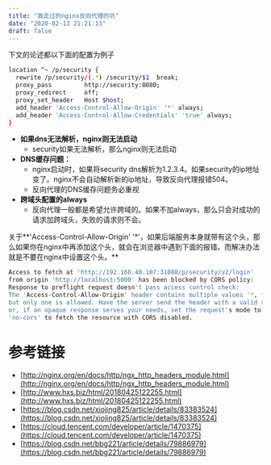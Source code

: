 ```yaml
---
title: "我走过的nginx反向代理的坑"
date: "2020-02-13 21:21:13"
draft: false
---
```

下文的论述都以下面的配置为例子

```bash
location ^~ /p/security {
  rewrite /p/security/(.*) /security/$1  break;
  proxy_pass         http://security:8080;
  proxy_redirect     off;
  proxy_set_header   Host $host;
  add_header 'Access-Control-Allow-Origin' '*' always;
  add_header 'Access-Control-Allow-Credentials' 'true' always;
}
```

- **如果dns无法解析，nginx则无法启动**
   - security如果无法解析，那么nginx则无法启动
- **DNS缓存问题：**
   - nginx启动时，如果将security dns解析为1.2.3.4。如果security的ip地址变了。nginx不会自动解析新的ip地址，导致反向代理报错504。
   - 反向代理的DNS缓存问题务必重视
- **跨域头配置的always**
   - 反向代理一般都是希望允许跨域的。如果不加always，那么只会对成功的请求加跨域头，失败的请求则不会。

关于**'Access-Control-Allow-Origin' '*'，如果后端服务本身就带有这个头，那么如果你在nginx中再添加这个头，就会在浏览器中遇到下面的报错。而解决办法就是不要在nginx中设置这个头。**

```bash
Access to fetch at 'http://192.168.40.107:31088/p/security/v2/login' 
from origin 'http://localhost:5000' has been blocked by CORS policy:
Response to preflight request doesn't pass access control check: 
The 'Access-Control-Allow-Origin' header contains multiple values '*, *', 
but only one is allowed. Have the server send the header with a valid value, 
or, if an opaque response serves your needs, set the request's mode to 
'no-cors' to fetch the resource with CORS disabled.
```


# 参考链接

- [http://nginx.org/en/docs/http/ngx_http_headers_module.html](http://nginx.org/en/docs/http/ngx_http_headers_module.html)
- [http://www.hxs.biz/html/20180425122255.html](http://www.hxs.biz/html/20180425122255.html)
- [https://blog.csdn.net/xiojing825/article/details/83383524](https://blog.csdn.net/xiojing825/article/details/83383524)
- [https://cloud.tencent.com/developer/article/1470375](https://cloud.tencent.com/developer/article/1470375)
- [https://blog.csdn.net/bbg221/article/details/79886979](https://blog.csdn.net/bbg221/article/details/79886979)


